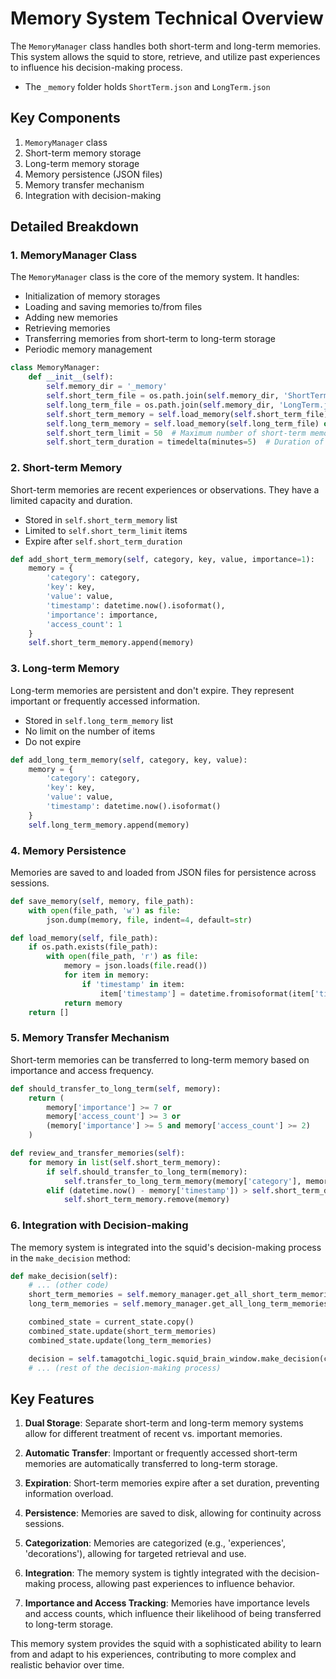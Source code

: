 # Memory System Technical Overview

The `MemoryManager` class handles both short-term and long-term memories. This system allows the squid to store, retrieve, and utilize past experiences to influence his decision-making process.
* The `_memory` folder holds `ShortTerm.json` and `LongTerm.json`

## Key Components

1. `MemoryManager` class
2. Short-term memory storage
3. Long-term memory storage
4. Memory persistence (JSON files)
5. Memory transfer mechanism
6. Integration with decision-making

## Detailed Breakdown

### 1. MemoryManager Class

The `MemoryManager` class is the core of the memory system. It handles:

- Initialization of memory storages
- Loading and saving memories to/from files
- Adding new memories
- Retrieving memories
- Transferring memories from short-term to long-term storage
- Periodic memory management

```python
class MemoryManager:
    def __init__(self):
        self.memory_dir = '_memory'
        self.short_term_file = os.path.join(self.memory_dir, 'ShortTerm.json')
        self.long_term_file = os.path.join(self.memory_dir, 'LongTerm.json')
        self.short_term_memory = self.load_memory(self.short_term_file) or []
        self.long_term_memory = self.load_memory(self.long_term_file) or []
        self.short_term_limit = 50  # Maximum number of short-term memories
        self.short_term_duration = timedelta(minutes=5)  # Duration of short-term memory
```

### 2. Short-term Memory

Short-term memories are recent experiences or observations. They have a limited capacity and duration.

- Stored in `self.short_term_memory` list
- Limited to `self.short_term_limit` items
- Expire after `self.short_term_duration`

```python
def add_short_term_memory(self, category, key, value, importance=1):
    memory = {
        'category': category,
        'key': key,
        'value': value,
        'timestamp': datetime.now().isoformat(),
        'importance': importance,
        'access_count': 1
    }
    self.short_term_memory.append(memory)
```

### 3. Long-term Memory

Long-term memories are persistent and don't expire. They represent important or frequently accessed information.

- Stored in `self.long_term_memory` list
- No limit on the number of items
- Do not expire

```python
def add_long_term_memory(self, category, key, value):
    memory = {
        'category': category,
        'key': key,
        'value': value,
        'timestamp': datetime.now().isoformat()
    }
    self.long_term_memory.append(memory)
```

### 4. Memory Persistence

Memories are saved to and loaded from JSON files for persistence across sessions.

```python
def save_memory(self, memory, file_path):
    with open(file_path, 'w') as file:
        json.dump(memory, file, indent=4, default=str)

def load_memory(self, file_path):
    if os.path.exists(file_path):
        with open(file_path, 'r') as file:
            memory = json.loads(file.read())
            for item in memory:
                if 'timestamp' in item:
                    item['timestamp'] = datetime.fromisoformat(item['timestamp'])
            return memory
    return []
```

### 5. Memory Transfer Mechanism

Short-term memories can be transferred to long-term memory based on importance and access frequency.

```python
def should_transfer_to_long_term(self, memory):
    return (
        memory['importance'] >= 7 or
        memory['access_count'] >= 3 or
        (memory['importance'] >= 5 and memory['access_count'] >= 2)
    )

def review_and_transfer_memories(self):
    for memory in list(self.short_term_memory):
        if self.should_transfer_to_long_term(memory):
            self.transfer_to_long_term_memory(memory['category'], memory['key'])
        elif (datetime.now() - memory['timestamp']) > self.short_term_duration:
            self.short_term_memory.remove(memory)
```

### 6. Integration with Decision-making

The memory system is integrated into the squid's decision-making process in the `make_decision` method:

```python
def make_decision(self):
    # ... (other code)
    short_term_memories = self.memory_manager.get_all_short_term_memories('experiences')
    long_term_memories = self.memory_manager.get_all_long_term_memories('experiences')

    combined_state = current_state.copy()
    combined_state.update(short_term_memories)
    combined_state.update(long_term_memories)

    decision = self.tamagotchi_logic.squid_brain_window.make_decision(combined_state)
    # ... (rest of the decision-making process)
```

## Key Features

1. **Dual Storage**: Separate short-term and long-term memory systems allow for different treatment of recent vs. important memories.

2. **Automatic Transfer**: Important or frequently accessed short-term memories are automatically transferred to long-term storage.

3. **Expiration**: Short-term memories expire after a set duration, preventing information overload.

4. **Persistence**: Memories are saved to disk, allowing for continuity across sessions.

5. **Categorization**: Memories are categorized (e.g., 'experiences', 'decorations'), allowing for targeted retrieval and use.

6. **Integration**: The memory system is tightly integrated with the decision-making process, allowing past experiences to influence behavior.

7. **Importance and Access Tracking**: Memories have importance levels and access counts, which influence their likelihood of being transferred to long-term storage.

This memory system provides the squid with a sophisticated ability to learn from and adapt to his experiences, contributing to more complex and realistic behavior over time.
